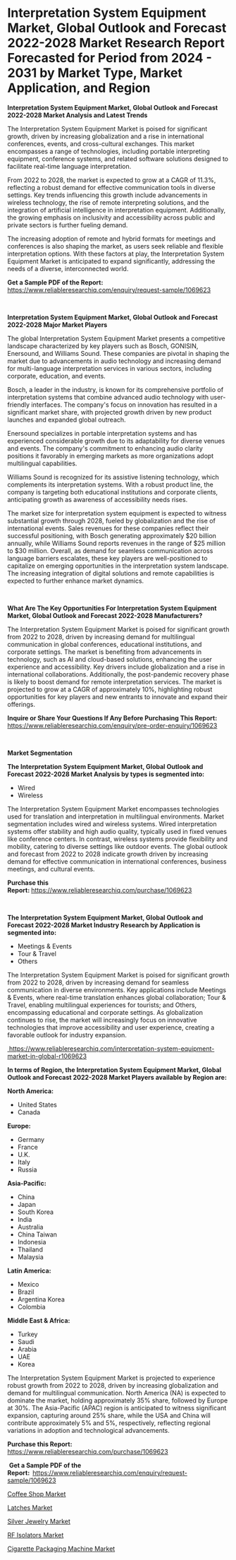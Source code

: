 <p><h1>Interpretation System Equipment Market, Global Outlook and Forecast 2022-2028 Market Research Report Forecasted for Period from 2024 -  2031 by Market Type, Market Application, and Region</h1></p><p><strong>Interpretation System Equipment Market, Global Outlook and Forecast 2022-2028 Market Analysis and Latest Trends</strong></p>
<p><p>The Interpretation System Equipment Market is poised for significant growth, driven by increasing globalization and a rise in international conferences, events, and cross-cultural exchanges. This market encompasses a range of technologies, including portable interpreting equipment, conference systems, and related software solutions designed to facilitate real-time language interpretation.</p><p>From 2022 to 2028, the market is expected to grow at a CAGR of 11.3%, reflecting a robust demand for effective communication tools in diverse settings. Key trends influencing this growth include advancements in wireless technology, the rise of remote interpreting solutions, and the integration of artificial intelligence in interpretation equipment. Additionally, the growing emphasis on inclusivity and accessibility across public and private sectors is further fueling demand.</p><p>The increasing adoption of remote and hybrid formats for meetings and conferences is also shaping the market, as users seek reliable and flexible interpretation options. With these factors at play, the Interpretation System Equipment Market is anticipated to expand significantly, addressing the needs of a diverse, interconnected world.</p></p>
<p><strong>Get a Sample PDF of the Report:&nbsp;</strong> <a href="https://www.reliableresearchiq.com/enquiry/request-sample/1069623">https://www.reliableresearchiq.com/enquiry/request-sample/1069623</a></p>
<p>&nbsp;</p>
<p><strong>Interpretation System Equipment Market, Global Outlook and Forecast 2022-2028 Major Market Players</strong></p>
<p><p>The global Interpretation System Equipment Market presents a competitive landscape characterized by key players such as Bosch, GONISIN, Enersound, and Williams Sound. These companies are pivotal in shaping the market due to advancements in audio technology and increasing demand for multi-language interpretation services in various sectors, including corporate, education, and events.</p><p>Bosch, a leader in the industry, is known for its comprehensive portfolio of interpretation systems that combine advanced audio technology with user-friendly interfaces. The company's focus on innovation has resulted in a significant market share, with projected growth driven by new product launches and expanded global outreach.</p><p>Enersound specializes in portable interpretation systems and has experienced considerable growth due to its adaptability for diverse venues and events. The company's commitment to enhancing audio clarity positions it favorably in emerging markets as more organizations adopt multilingual capabilities.</p><p>Williams Sound is recognized for its assistive listening technology, which complements its interpretation systems. With a robust product line, the company is targeting both educational institutions and corporate clients, anticipating growth as awareness of accessibility needs rises.</p><p>The market size for interpretation system equipment is expected to witness substantial growth through 2028, fueled by globalization and the rise of international events. Sales revenues for these companies reflect their successful positioning, with Bosch generating approximately $20 billion annually, while Williams Sound reports revenues in the range of $25 million to $30 million. Overall, as demand for seamless communication across language barriers escalates, these key players are well-positioned to capitalize on emerging opportunities in the interpretation system landscape. The increasing integration of digital solutions and remote capabilities is expected to further enhance market dynamics.</p></p>
<p>&nbsp;</p>
<p><strong>What Are The Key Opportunities For Interpretation System Equipment Market, Global Outlook and Forecast 2022-2028 Manufacturers?</strong></p>
<p><p>The Interpretation System Equipment Market is poised for significant growth from 2022 to 2028, driven by increasing demand for multilingual communication in global conferences, educational institutions, and corporate settings. The market is benefiting from advancements in technology, such as AI and cloud-based solutions, enhancing the user experience and accessibility. Key drivers include globalization and a rise in international collaborations. Additionally, the post-pandemic recovery phase is likely to boost demand for remote interpretation services. The market is projected to grow at a CAGR of approximately 10%, highlighting robust opportunities for key players and new entrants to innovate and expand their offerings.</p></p>
<p><strong>Inquire or Share Your Questions If Any Before Purchasing This Report:</strong> <a href="https://www.reliableresearchiq.com/enquiry/pre-order-enquiry/1069623">https://www.reliableresearchiq.com/enquiry/pre-order-enquiry/1069623</a></p>
<p>&nbsp;</p>
<p><strong>Market Segmentation</strong></p>
<p><strong>The Interpretation System Equipment Market, Global Outlook and Forecast 2022-2028 Market Analysis by types is segmented into:</strong></p>
<p><ul><li>Wired</li><li>Wireless</li></ul></p>
<p><p>The Interpretation System Equipment Market encompasses technologies used for translation and interpretation in multilingual environments. Market segmentation includes wired and wireless systems. Wired interpretation systems offer stability and high audio quality, typically used in fixed venues like conference centers. In contrast, wireless systems provide flexibility and mobility, catering to diverse settings like outdoor events. The global outlook and forecast from 2022 to 2028 indicate growth driven by increasing demand for effective communication in international conferences, business meetings, and cultural events.</p></p>
<p><strong>Purchase this Report:&nbsp;</strong><a href="https://www.reliableresearchiq.com/purchase/1069623">https://www.reliableresearchiq.com/purchase/1069623</a></p>
<p>&nbsp;</p>
<p><strong>The Interpretation System Equipment Market, Global Outlook and Forecast 2022-2028 Market Industry Research by Application is segmented into:</strong></p>
<p><ul><li>Meetings & Events</li><li>Tour & Travel</li><li>Others</li></ul></p>
<p><p>The Interpretation System Equipment Market is poised for significant growth from 2022 to 2028, driven by increasing demand for seamless communication in diverse environments. Key applications include Meetings & Events, where real-time translation enhances global collaboration; Tour & Travel, enabling multilingual experiences for tourists; and Others, encompassing educational and corporate settings. As globalization continues to rise, the market will increasingly focus on innovative technologies that improve accessibility and user experience, creating a favorable outlook for industry expansion.</p></p>
<p><a href="https://www.reliableresearchiq.com/interpretation-system-equipment-market-in-global-r1069623">&nbsp;https://www.reliableresearchiq.com/interpretation-system-equipment-market-in-global-r1069623</a></p>
<p><strong>In terms of Region, the Interpretation System Equipment Market, Global Outlook and Forecast 2022-2028 Market Players available by Region are:</strong></p>
<p>
    <p> <strong> North America: </strong>
        <ul>
            <li>United States</li>
            <li>Canada</li>
        </ul>
        </p> 
    <p> <strong> Europe: </strong>
        <ul>
            <li>Germany</li>
            <li>France</li>
            <li>U.K.</li>
            <li>Italy</li>
            <li>Russia</li>
        </ul>
        </p> 
    <p> <strong> Asia-Pacific: </strong>
        <ul>
            <li>China</li>
            <li>Japan</li>
            <li>South Korea</li>
            <li>India</li>
            <li>Australia</li>
            <li>China Taiwan</li>
            <li>Indonesia</li>
            <li>Thailand</li>
            <li>Malaysia</li>
        </ul>
        </p> 
    <p> <strong> Latin America: </strong>
        <ul>
            <li>Mexico</li>
            <li>Brazil</li>
            <li>Argentina Korea</li>
            <li>Colombia</li>
        </ul>
        </p> 
    <p> <strong> Middle East & Africa: </strong>
        <ul>
            <li>Turkey</li>
            <li>Saudi</li>
            <li>Arabia</li>
            <li>UAE</li>
            <li>Korea</li>
        </ul>
    </p>
    </p>
<p><p>The Interpretation System Equipment Market is projected to experience robust growth from 2022 to 2028, driven by increasing globalization and demand for multilingual communication. North America (NA) is expected to dominate the market, holding approximately 35% share, followed by Europe at 30%. The Asia-Pacific (APAC) region is anticipated to witness significant expansion, capturing around 25% share, while the USA and China will contribute approximately 5% and 5%, respectively, reflecting regional variations in adoption and technological advancements.</p></p>
<p><strong>Purchase this Report: </strong><a href="https://www.reliableresearchiq.com/purchase/1069623">https://www.reliableresearchiq.com/purchase/1069623</a></p>
<p>&nbsp;<strong>Get a Sample PDF of the Report:&nbsp;&nbsp;</strong><a href="https://www.reliableresearchiq.com/enquiry/request-sample/1069623">https://www.reliableresearchiq.com/enquiry/request-sample/1069623</a></p>
<p><strong></strong></p>
<p><p><a href="https://www.linkedin.com/pulse/global-coffee-shop-market-exploring-share-trends-future-growth-bmyef?trackingId=%2BkNZbZJcSgyguGpRYnEHZg%3D%3D">Coffee Shop Market</a></p><p><a href="https://www.linkedin.com/pulse/latches-market-growth-outlook-from-2024-2031-projecting-6ccse?trackingId=iYsm7gZtRsmppKxBIJE47A%3D%3D">Latches Market</a></p><p><a href="https://www.linkedin.com/pulse/silver-jewelry-market-size-growing-cagr-149-report-covers-analysis-psrqf?trackingId=NkZERpDdSFirBMIs%2F2jdGA%3D%3D">Silver Jewelry Market</a></p><p><a href="https://www.linkedin.com/pulse/global-rf-isolators-industry-types-applications-market-players-pi3yf?trackingId=TnKQxwPmSneh1IdXh4Ey%2Fg%3D%3D">RF Isolators Market</a></p><p><a href="https://www.linkedin.com/pulse/booming-cigarette-packaging-machine-market-sector-analysis-xcabe?trackingId=4uAD5daqRVGPRFCbfgZkgQ%3D%3D">Cigarette Packaging Machine Market</a></p></p>